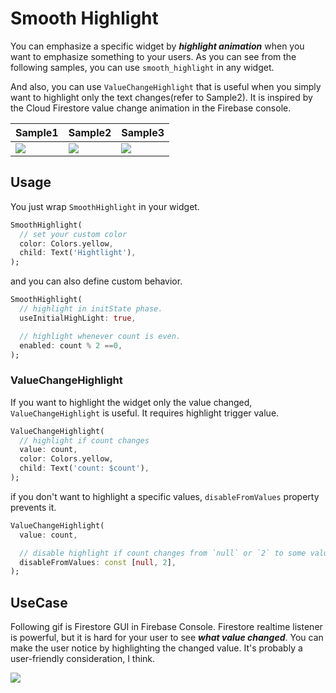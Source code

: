 # Smooth Highlight

You can emphasize a specific widget by ***highlight animation*** when you want to emphasize something to your users. As you can see from the following samples, you can use `smooth_highlight` in any widget.

And also, you can use `ValueChangeHighlight` that is useful when you simply want to highlight only the text changes(refer to Sample2). It is inspired by the Cloud Firestore value change animation in the Firebase console.

| Sample1 | Sample2 | Sample3 |
| --- | --- | --- |
| ![](https://user-images.githubusercontent.com/12729025/185746812-58353f9b-1de7-458e-9319-64444cac48b9.gif) | ![](https://user-images.githubusercontent.com/12729025/185746818-ffe72f20-2acf-4f48-80f7-d039757aa71b.gif) | ![](https://user-images.githubusercontent.com/12729025/185746809-777d992d-d791-4d92-b555-594bdd51c106.gif) |

## Usage

You just wrap `SmoothHighlight` in your widget.

```dart
SmoothHighlight(
  // set your custom color
  color: Colors.yellow,
  child: Text('Hightlight'),
);
```

and you can also define custom behavior.

```dart
SmoothHighlight(
  // highlight in initState phase.
  useInitialHighLight: true,

  // highlight whenever count is even.
  enabled: count % 2 ==0,
);
```

### ValueChangeHighlight

If you want to highlight the widget only the value changed, `ValueChangeHighlight` is useful. It requires highlight trigger value.

```dart
ValueChangeHighlight(
  // highlight if count changes
  value: count,
  color: Colors.yellow,
  child: Text('count: $count'),
);
```

if you don't want to highlight a specific values, `disableFromValues` property prevents it.

```dart
ValueChangeHighlight(
  value: count,

  // disable highlight if count changes from `null` or `2` to some value.
  disableFromValues: const [null, 2],
);
```

## UseCase

Following gif is Firestore GUI in Firebase Console. Firestore realtime listener is powerful, but it is hard for your user to see ***what value changed***. You can make the user notice by highlighting the changed value. It's probably a user-friendly consideration, I think.

![](https://user-images.githubusercontent.com/12729025/185757958-a0aef8e1-855a-47b0-b99c-7dad5010e2d0.gif)
